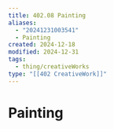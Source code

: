 ```yaml
---
title: 402.08 Painting
aliases:
  - "20241231003541"
  - Painting
created: 2024-12-18
modified: 2024-12-31
tags:
  - thing/creativeWorks
type: "[[402 CreativeWork]]"
---
```

# Painting
